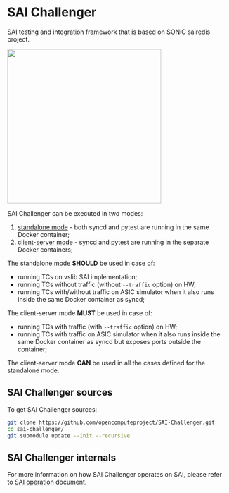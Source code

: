 # SAI Challenger
SAI testing and integration framework that is based on SONiC sairedis project.

<a href="url"><img src="img/sai-challenger.png" align="center" width="350" ></a>


SAI Challenger can be executed in two modes:
1. [standalone mode](docs/standalone_mode.md) - both syncd and pytest are running in the same Docker container;
2. [client-server mode](docs/client_server_mode.md) - syncd and pytest are running in the separate Docker containers;

The standalone mode **SHOULD** be used in case of:
- running TCs on vslib SAI implementation;
- running TCs without traffic (without `--traffic` option) on HW;
- running TCs with/without traffic on ASIC simulator when it also runs inside the same Docker container as syncd;

The client-server mode **MUST** be used in case of:
- running TCs with traffic (with `--traffic` option) on HW;
- running TCs with traffic on ASIC simulator when it also runs inside the same Docker container as syncd but exposes ports outside the container;

The client-server mode **CAN** be used in all the cases defined for the standalone mode.

## SAI Challenger sources

To get SAI Challenger sources:
```sh
git clone https://github.com/opencomputeproject/SAI-Challenger.git
cd sai-challenger/
git submodule update --init --recursive
```

## SAI Challenger internals

For more information on how SAI Challenger operates on SAI, please refer to [SAI operation](docs/sai_operation.md) document.

